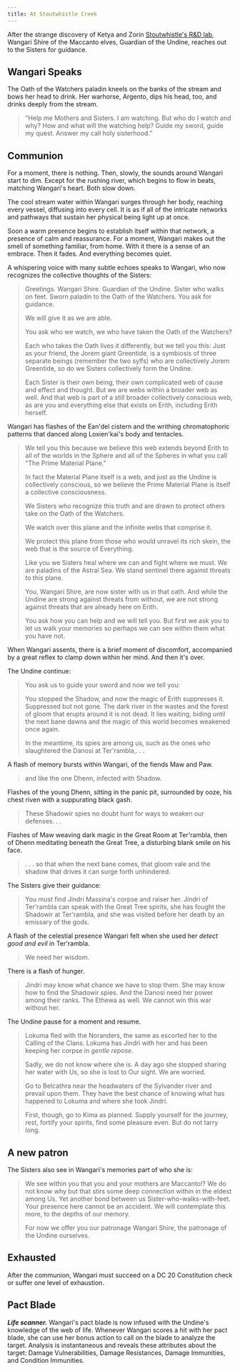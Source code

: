 ```yaml
---
title: At Stoutwhistle Creek
---
```


After the strange discovery of Ketya and Zorin [Stoutwhistle's R&D lab](/07-encounters/family-reunion), Wangari Shire of the Maccanto elves, Guardian of the Undine, reaches out to the Sisters for guidance. 

## Wangari Speaks

The Oath of the Watchers paladin kneels on the banks of the stream and bows her head to drink. Her warhorse, Argento, dips his head, too, and drinks deeply from the stream. 

> "Help me Mothers and Sisters. I am watching. But who do I watch and why? How and what will the watching help? Guide my sword, guide my quest. Answer my call holy sisterhood.”

## Communion

For a moment, there is nothing. Then, slowly, the sounds around Wangari start to dim. Except for the rushing river, which begins to flow in beats, matching Wangari's heart. Both slow down.

The cool stream water within Wangari surges through her body, reaching every vessel, diffusing into every cell. It is as if all of the intricate networks and pathways that sustain her physical being light up at once.

Soon a warm presence begins to establish itself within that network, a presence of calm and reassurance. For a moment, Wangari makes out the smell of something familiar, from home. With it there is a sense of an embrace. Then it fades. And everything becomes quiet.

A whispering voice with many subtle echoes speaks to Wangari, who now recognizes the collective thoughts of the Sisters:

> Greetings. Wangari Shire. Guardian of the Undine. Sister who walks on feet. Sworn paladin to the Oath of the Watchers. You ask for guidance.
>
>We will give it as we are able.
>
>You ask who we watch, we who have taken the Oath of the Watchers?
>
>Each who takes the Oath lives it differently, but we tell you this: Just as your friend, the Jorem giant Greentide, is a symbiosis of three separate beings (remember the two sylfs) who are collectively Jorem Greentide, so do we Sisters collectively form the Undine.
>
>Each Sister is their own being, their own complicated web of cause and effect and thought. But we are webs within a broader web as well. And that web is part of a still broader collectively conscious web, as are you and everything else that exists on Erith, including Erith herself.

Wangari has flashes of the Ean'del cistern and the writhing chromatophoric patterns that danced along Loxien'kai's body and tentacles.

>
>We tell you this because we believe this web extends beyond Erith to all of the worlds in the Sphere and all of the Spheres in what you call "The Prime Material Plane."
>
>In fact the Material Plane itself is a web, and just as the Undine is collectively conscious, so we believe the Prime Material Plane is itself a collective consciousness.  
>
>We Sisters who recognize this truth and are drawn to protect others take on the Oath of the Watchers. 
>
>We watch over this plane and the infinite webs that comprise it.
>
>We protect this plane from those who would unravel its rich skein, the web that is the source of Everything.
>
>Like you we Sisters heal where we can and fight where we must. We are paladins of the Astral Sea. We stand sentinel there against threats to this plane. 
>
>You, Wangari Shire, are now sister with us in that oath. And while the Undine are strong against threats from without, we are not strong against threats that are already here on Erith.
>
>You ask how you can help and we will tell you. But first we ask you to let us walk your memories so perhaps we can see within them what you have not.

When Wangari assents, there is a brief moment of discomfort, accompanied by a great reflex to clamp down within her mind. And then it's over.

The Undine continue:

>You ask us to guide your sword and now we tell you:
>
>You stopped the Shadow, and now the magic of Erith suppresses it. Suppressed but not gone. The dark river in the wastes and the forest of gloom that erupts around it is not dead. It lies waiting, biding until the next bane dawns and the magic of this world becomes weakened once again.
>
>In the meantime, its spies are among us, such as the ones who slaughtered the Danosi at Ter'rambla,. . .

A flash of memory bursts within Wangari, of the fiends Maw and Paw.

>and like the one Dhenn, infected with Shadow.

Flashes of the young Dhenn, sitting in the panic pit, surrounded by ooze, his chest riven with a suppurating black gash.

>These Shadowir spies no doubt hunt for ways to weaken our defenses. . .

Flashes of Maw weaving dark magic in the Great Room at Ter'rambla, then of Dhenn meditating beneath the Great Tree, a disturbing blank smile on his face.

>. . . so that when the next bane comes, that gloom vale and the shadow that drives it can surge forth unhindered.

The Sisters give their guidance:

>You must find Jindri Massina's corpse and raiser her. Jindri of Ter'rambla can speak with the Great Tree spirits, she has fought the Shadowir at Ter'rambla, and she was visited before her death by an emissary of the gods.

A flash of the celestial presence Wangari felt when she used her *detect good and evil* in Ter'rambla.

>We need her wisdom.

There is a flash of hunger.

>Jindri may know what chance we have to stop them. She may know how to find the Shadowir spies. And the Danosi need her power among their ranks. The Ethewa as well. We cannot win this war without her.

The Undine pause for a moment and resume.

>Lokuma fled with the Noranders, the same as escorted her to the Calling of the Clans. Lokuma has Jindri with her and has been keeping her corpse in *gentle repose*.
>
>Sadly, we do not know where she is. A day ago she stopped sharing her water with Us, so she is lost to Our sight. We are worried.
>
>Go to Belcathra near the headwaters of the Sylvander river and prevail upon them. They have the best chance of knowing what has happened to Lokuma and where she took Jindri.
>
>First, though, go to Kima as planned. Supply yourself for the journey, rest, fortify your spirits, find some pleasure even. But do not tarry long.

## A new patron

The Sisters also see in Wangari's memories part of who she is:

>We see within you that you and your mothers are Maccanto!? We do not know why but that stirs some deep connection within in the eldest among Us. Yet another bond between us Sister-who-walks-with-feet. Your presence here cannot be an accident. We will contemplate this more, to the depths of our memory. 
>
>For now we offer you our patronage Wangari Shire, the patronage of the Undine ourselves. 

## Exhausted

After the communion, Wangari must succeed on a DC 20 Constitution check or suffer one level of exhaustion.

## Pact Blade

***Life scanner.*** Wangari's pact blade is now infused with the Undine's knowledge of the web of life. Whenever Wangari scores a  hit with her pact blade, she can use her bonus action to call on the blade to analyze the target. Analysis is instantaneous and reveals these attributes about the target: Damage Vulnerabilities, Damage Resistances, Damage Immunities, and Condition Immunities.








